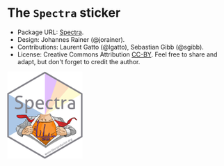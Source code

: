 # The `Spectra` sticker

- Package URL: [Spectra](https://bioconductor.org/packages/Spectra).
- Design: Johannes Rainer (@jorainer).
- Contributions: Laurent Gatto (@lgatto), Sebastian Gibb (@sgibb).
- License: Creative Commons Attribution
  [CC-BY](https://creativecommons.org/licenses/by/2.0/). Feel free to
  share and adapt, but don't forget to credit the author.

<img src="./Spectra.png" height="200">

